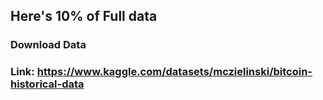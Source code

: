 ## Here's 10% of Full data 
### Download Data
### Link: https://www.kaggle.com/datasets/mczielinski/bitcoin-historical-data
